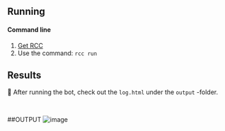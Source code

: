 ## Running
#### Command line

1. [Get RCC](https://github.com/robocorp/rcc?tab=readme-ov-file#getting-started)
1. Use the command: `rcc run`

## Results

🚀 After running the bot, check out the `log.html` under the `output` -folder.

<br/>

##OUTPUT
![image](https://github.com/biplavpoudel/TMDB-Webscraper-using-RPA/assets/60846036/60871ea4-e0cf-4b72-bb66-097c5a121918)


